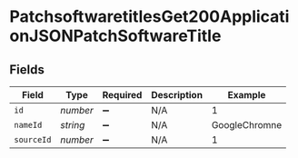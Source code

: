 # PatchsoftwaretitlesGet200ApplicationJSONPatchSoftwareTitle


## Fields

| Field              | Type               | Required           | Description        | Example            |
| ------------------ | ------------------ | ------------------ | ------------------ | ------------------ |
| `id`               | *number*           | :heavy_minus_sign: | N/A                | 1                  |
| `nameId`           | *string*           | :heavy_minus_sign: | N/A                | GoogleChromne      |
| `sourceId`         | *number*           | :heavy_minus_sign: | N/A                | 1                  |